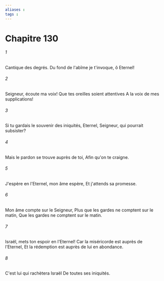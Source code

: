 ```yaml
---
aliases : 
tags : 
---
```


# Chapitre 130

###### 1
Cantique des degrés. Du fond de l'abîme je t'invoque, ô Eternel!
###### 2
Seigneur, écoute ma voix! Que tes oreilles soient attentives A la voix de mes supplications!
###### 3
Si tu gardais le souvenir des iniquités, Eternel, Seigneur, qui pourrait subsister?
###### 4
Mais le pardon se trouve auprès de toi, Afin qu'on te craigne.
###### 5
J'espère en l'Eternel, mon âme espère, Et j'attends sa promesse.
###### 6
Mon âme compte sur le Seigneur, Plus que les gardes ne comptent sur le matin, Que les gardes ne comptent sur le matin.
###### 7
Israël, mets ton espoir en l'Eternel! Car la miséricorde est auprès de l'Eternel, Et la rédemption est auprès de lui en abondance.
###### 8
C'est lui qui rachètera Israël De toutes ses iniquités.
